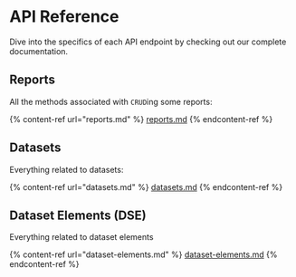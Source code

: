 # API Reference

Dive into the specifics of each API endpoint by checking out our complete documentation.

## Reports

All the methods associated with `CRUD`ing some reports:

{% content-ref url="reports.md" %}
[reports.md](reports.md)
{% endcontent-ref %}

## Datasets

Everything related to datasets:

{% content-ref url="datasets.md" %}
[datasets.md](datasets.md)
{% endcontent-ref %}

## Dataset Elements (DSE)

Everything related to dataset elements

{% content-ref url="dataset-elements.md" %}
[dataset-elements.md](dataset-elements.md)
{% endcontent-ref %}
